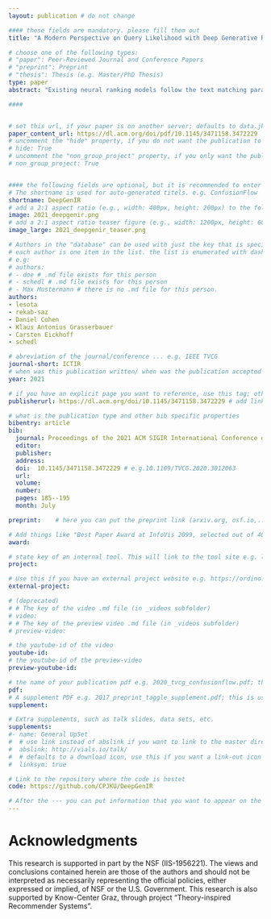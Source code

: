 ```yaml
---
layout: publication # do not change

#### these fields are mandatory. please fill them out
title: "A Modern Perspective on Query Likelihood with Deep Generative Retrieval Models" # title of your publication 

# choose one of the following types:
# "paper": Peer-Reviewed Journal and Conference Papers
# "preprint": Preprint
# "thesis": Thesis (e.g. Master/PhD Thesis)
type: paper
abstract: "Existing neural ranking models follow the text matching paradigm, where document-to-query relevance is estimated through predicting the matching score. Drawing from the rich literature of classical generative retrieval models, we introduce and formalize the paradigm of deep generative retrieval models defined via the cumulative probabilities of generating query terms. This paradigm offers a grounded probabilistic view on relevance estimation while still enabling the use of modern neural architectures. In contrast to the matching paradigm, the probabilistic nature of generative rankers readily offers a fine-grained measure of uncertainty. We adopt several current neural generative models in our framework and introduce a novel generative ranker T-PGN, which combines the encoding capacity of Transformers with the Pointer Generator Network model. We conduct an extensive set of evaluation experiments on passage retrieval, leveraging the MS MARCO Passage Re-ranking and TREC Deep Learning 2019 Passage Re-ranking collections. Our results show the significantly higher performance of the T-PGN model when compared with other generative models. Lastly, we demonstrate that exploiting the uncertainty information of deep generative rankers opens new perspectives to query/collection understanding, and significantly improves the cut-off prediction task." # insert the abstract of your publication between the quotes; you can use html e.g. to make links (<a></a>) or generate bold (<b></b>) etc. text 

####


# set this url, if your paper is on another server; defaults to data.jku-vds-lab.at
paper_content_url: https://dl.acm.org/doi/pdf/10.1145/3471158.3472229
# uncomment the "hide" property, if you do not want the publication to be displayed on the website (usually you don't need this)
# hide: True
# uncomment the "non_group_project" property, if you only want the publication to be displayed on your personal page (i.e. publications where you contributed, but does not have anything to do with the Vis Group e.g. Master Thesis,...)
# non_group_project: True


#### the following fields are optional, but it is recommended to enter as much information as possible
# The shortname is used for auto-generated titels. e.g. ConfusionFlow
shortname: DeepGenIR
# add a 2:1 aspect ratio (e.g., width: 400px, height: 200px) to the folder /assets/images/papers/ e.g. 2020_tvcg_confusionflow.png
image: 2021_deepgenir.png
# add a 2:1 aspect ratio teaser figure (e.g., width: 1200px, height: 600px) to the folder /assets/images/papers/ e.g. 2020_tvcg_confusionflow_teaser.png
image_large: 2021_deepgenir_teaser.png

# Authors in the "database" can be used with just the key that is specified in the corresponding .md file (usually it is the lastname in lower case e.g. doe). Authors that do not have an individual page here should be stated with their full name (e.g. John Doe)
# each author is one item in the list. the list is enumerated with dashes ("-")
# e.g:
# authors:
# - doe # .md file exists for this person
# - schedl # .md file exists for this person
# - Max Mustermann # there is no .md file for this person.
authors:
- lesota
- rekab-saz
- Daniel Cohen
- Klaus Antonius Grasserbauer
- Carsten Eickhoff
- schedl

# abreviation of the journal/conference ... e.g. IEEE TVCG
journal-short: ICTIR
# when was this publication written/ when was the publication accepted (e.g. 2020)
year: 2021

# if you have an explicit page you want to reference, use this tag; otherwise it will be generated from your doi
publisherurl: https://dl.acm.org/doi/10.1145/3471158.3472229 # add link to publisher page of your publication

# what is the publication type and other bib specific properties
bibentry: article
bib:
  journal: Proceedings of the 2021 ACM SIGIR International Conference on Theory of Information Retrieval # e.g. IEEE Transactions on Visualization and Computer Graphics (to appear)
  editor: 
  publisher:
  address: 
  doi:	10.1145/3471158.3472229	# e.g.10.1109/TVCG.2020.3012063
  url: 
  volume: 
  number: 
  pages: 185--195
  month: July

preprint:	 # here you can put the preprint link (arxiv.org, osf.io,...) e.g. https://arxiv.org/abs/1910.00969

# Add things like "Best Paper Award at InfoVis 2099, selected out of 4000 submissions"
award:

# state key of an internal tool. This will link to the tool site e.g. lineup (usually not needed)
project: 

# Use this if you have an external project website e.g. https://ordino.caleydoapp.org/
external-project: 

# (deprecated)
# # The key of the video .md file (in _videos subfolder)
# video: 
# # The key of the preview video .md file (in _videos subfolder)
# preview-video:

# the youtube-id of the video
youtube-id: 
# the youtube-id of the preview-video
preview-youtube-id: 

# the name of your publication pdf e.g. 2020_tvcg_confusionflow.pdf; this is usually uploaded to the caleydo aws server
pdf: 
# A supplement PDF e.g. 2017_preprint_taggle_supplement.pdf; this is usually uploaded to the caleydo aws server
supplement: 

# Extra supplements, such as talk slides, data sets, etc.
supplements:
#- name: General UpSet
#  # use link instead of abslink if you want to link to the master directory
#  abslink: http://vials.io/talk/
#  # defaults to a download icon, use this if you want a link-out icon
#  linksym: true

# Link to the repository where the code is hostet
code: https://github.com/CPJKU/DeepGenIR

# After the --- you can put information that you want to appear on the website using markdown formatting or HTML. A good example are acknowledgements, extra references, an erratum, etc.
---
```


# Acknowledgments

This research is supported in part by the NSF (IIS-1956221). The views and conclusions contained herein are those of the authors and should not be interpreted as necessarily representing the official policies, either expressed or implied, of NSF or the U.S. Government. This research is also supported by Know-Center Graz, through project “Theory-inspired Recommender Systems”.